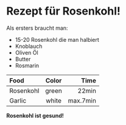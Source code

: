 # Rezept für Rosenkohl!

Als ersters braucht man:
- 15-20 Rosenkohl die man halbiert
- Knoblauch
- Oliven Öl
- Butter
- Rosmarin

| Food    |  Color  |  Time  |
|:--------|:-------:|-------:|
|Rosenkohl| green   | 22min  |
|Garlic   |  white  |max.7min|

**Rosenkohl ist gesund!**



